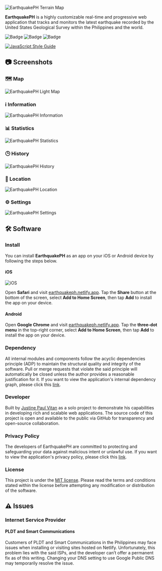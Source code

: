 ![EarthquakePH Terrain Map](https://github.com/jpvitan/earthquakeph/blob/master/resources/images/mockups/terrain.png)


**EarthquakePH** is a highly customizable real-time and progressive web application that tracks and monitors the latest earthquake recorded by the United States Geological Survey within the Philippines and the world.


![Badge](https://img.shields.io/netlify/f9270efb-3f2a-480f-9a0f-83ec79c806ae?style=plastic)
![Badge](https://img.shields.io/github/package-json/v/jpvitan/earthquakeph)
![Badge](https://img.shields.io/github/license/jpvitan/earthquakeph)


[![JavaScript Style Guide](https://cdn.rawgit.com/standard/standard/master/badge.svg)](https://github.com/standard/standard)


## 📷 Screenshots


### 🗺️ Map


![EarthquakePH Light Map](https://github.com/jpvitan/earthquakeph/blob/master/resources/images/mockups/light.png)


### ℹ️ Information


![EarthquakePH Information](https://github.com/jpvitan/earthquakeph/blob/master/resources/images/mockups/information.png)


### 📊 Statistics


![EarthquakePH Statistics](https://github.com/jpvitan/earthquakeph/blob/master/resources/images/mockups/statistics.png)


### 🕒 History


![EarthquakePH History](https://github.com/jpvitan/earthquakeph/blob/master/resources/images/mockups/history.png)


### 📍 Location


![EarthquakePH Location](https://github.com/jpvitan/earthquakeph/blob/master/resources/images/mockups/location.png)


### ⚙️ Settings


![EarthquakePH Settings](https://github.com/jpvitan/earthquakeph/blob/master/resources/images/mockups/settings.png)


## 🛠️ Software


### Install


You can install **EarthquakePH** as an app on your iOS or Android device by following the steps below.


#### iOS


![iOS](https://github.com/jpvitan/earthquakeph/blob/master/resources/images/install/iOS.png)


Open **Safari** and visit [earthquakeph.netlify.app](https://earthquakeph.netlify.app). Tap the **Share** button at the bottom of the screen, select **Add to Home Screen**, then tap **Add** to install the app on your device.


#### Android


Open **Google Chrome** and visit [earthquakeph.netlify.app](https://earthquakeph.netlify.app). Tap the **three-dot menu** in the top-right corner, select **Add to Home Screen**, then tap **Add** to install the app on your device.


### Dependency


All internal modules and components follow the acyclic dependencies principle (ADP) to maintain the structural quality and integrity of the software. Pull or merge requests that violate the said principle will automatically be closed unless the author provides a reasonable justification for it. If you want to view the application's internal dependency graph, please click this [link](https://github.com/jpvitan/earthquakeph/blob/master/resources/images/dependencies/dependencygraph.svg).


### Developer


Built by [Justine Paul Vitan](https://jpvitan.com/) as a solo project to demonstrate his capabilities in developing rich and scalable web applications. The source code of this project is open and available to the public via GitHub for transparency and open-source collaboration.


### Privacy Policy


The developers of EarthquakePH are committed to protecting and safeguarding your data against malicious intent or unlawful use. If you want to view the application's privacy policy, please click this [link](https://sites.google.com/view/earthquakeph-privacy-policy?usp=sharing).


### License


This project is under the [MIT license](https://github.com/jpvitan/earthquakeph/blob/master/LICENSE). Please read the terms and conditions stated within the license before attempting any modification or distribution of the software.


## ⚠️ Issues


### Internet Service Provider


#### PLDT and Smart Communications


Customers of PLDT and Smart Communications in the Philippines may face issues when installing or visiting sites hosted on Netlify. Unfortunately, this problem lies with the said ISPs, and the developer can’t offer a permanent fix as of this writing. Changing your DNS setting to use Google Public DNS may temporarily resolve the issue.
